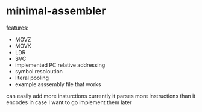 # minimal-assembler

features:
- MOVZ
- MOVK 
- LDR 
- SVC 
- implemented PC relative addressing 
- symbol resoloution 
- literal pooling
- example asssembly file that works

can easily add more insturctions currently it parses more instructions than it encodes in case I want to go implement them later
